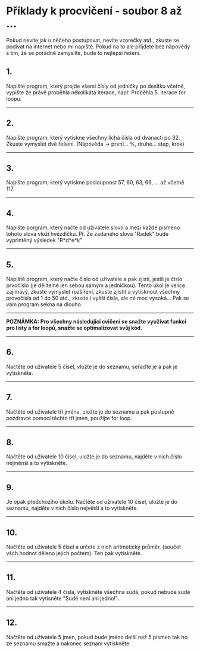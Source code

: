 # Příklady k procvičení - soubor 8 až ...

Pokud nevíte jak u něčeho postupovat, nevíte vzorečky atd., zkuste se podívat na internet nebo mi napiště. 
Pokud na to ale příjdete bez nápovědy s tím, že se pořádně zamyslíte, bude to
nejlepší řešení.

## 1. 
Napište program, který projde všemi čísly od jedničky po desítku včetně, vypište že právě proběhla několikátá iterace, např. Proběhla 5. iterace for loopu.

___
## 2.
Napište program, který vytiskne všechny lichá čísla od dvanacti po 32. Zkuste vymyslet dvě řešení. (Nápověda -> první... %, druhé... step, krok)
___
## 3.
Napište program, který vytiskne posloupnost 57, 60, 63, 66, ... až včetně 117.
___
## 4. 
Napište porgram, který načte od uživatele slovo a mezi každé písmeno tohoto slova vloží hvězdičku. Př. Ze zadaného slova "Radek" bude vyprintěný výsledek "R\*d\*e\*k"
___
## 5. 
Napiště program, který načte číslo od uživatele a pak zjistí, jestli je číslo prvočíslo (je dělitelné jen sebou samým a jedničkou). Tento úkol je velice zajímavý, zkuste vymyslet rozšíření, zkuste zjistit a vytisknout všechny provočísla od 1 do 50 atd., zkuste i vyšší čísla, ale né moc vysoká... Pak se vám program sekna na dlouho.
___
**POZNÁMKA: Pro všechny následující cvičení se snažte využívat funkcí pro listy a for loopů, snažte se optimalizovat svůj kód.**
___
## 6. 
Načtěte od uživatele 5 čísel, vložte je do seznamu, seřaďte je a pak je vytiskněte.
___
## 7. 
Načtěte od uživatele tři jména, uložte je do seznamu a pak postupně pozdravte pomocí těchto tří jmen, použijte for loop.
___
## 8. 
Načtěte od uživatele 10 čísel, uložte je do seznamu, najděte v nich číslo nejměnší a to vytiskněte.
___
## 9.
Je opak předchozího úkolu. Načtěte od uživatele 10 čísel, uložte je do seznamu, najděte v nich číslo největší a to vytiskněte.
___
## 10. 
Načtěte od uživatele 5 čísel a určete z nich aritmetický průměr. (součet všch hodnot děleno jejich počtem). Ten pak vytiskněte.
___
## 11.
Načtěte od uživatele 4 čísla, vytiskněte všechna sudá, pokud nebude sudé ani jedno tak vytisněte "Sudé není ani jedno!".
___
## 12. 
Načtěte od uživatele 5 jmen, pokud bude jméno delší než 5 písmen tak ho ze seznamu smažte a nakonec seznam vytiskněte.